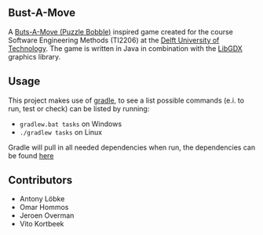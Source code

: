 ## Bust-A-Move

A [Buts-A-Move (Puzzle Bobble)](https://en.wikipedia.org/wiki/Puzzle_Bobble)  inspired game created for the course Software Engineering Methods (TI2206) at the [Delft University of Technology](http://www.tudelft.nl/en/).
The game is written in Java in combination with the [LibGDX](https://libgdx.badlogicgames.com) graphics library.

## Usage

This project makes use of [gradle](https://gradle.org/), to see a list possible commands (e.i. to run, test or check) can be listed by running:
- `gradlew.bat tasks` on Windows
- `./gradlew tasks` on Linux

Gradle will pull in all needed dependencies when run, the dependencies can be found [here](build.gradle)

## Contributors
- Antony Löbke
- Omar Hommos
- Jeroen Overman
- Vito Kortbeek